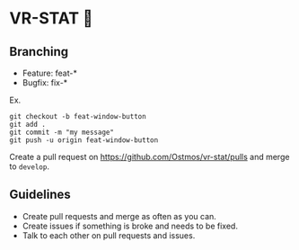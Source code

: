 # VR-STAT :milky_way:
## Branching
* Feature: feat-\*
* Bugfix: fix-\*

Ex.
```
git checkout -b feat-window-button
git add .
git commit -m "my message"
git push -u origin feat-window-button
```
Create a pull request on https://github.com/Ostmos/vr-stat/pulls and merge to ```develop```.

## Guidelines
- Create pull requests and merge as often as you can.
- Create issues if something is broke and needs to be fixed.
- Talk to each other on pull requests and issues.
